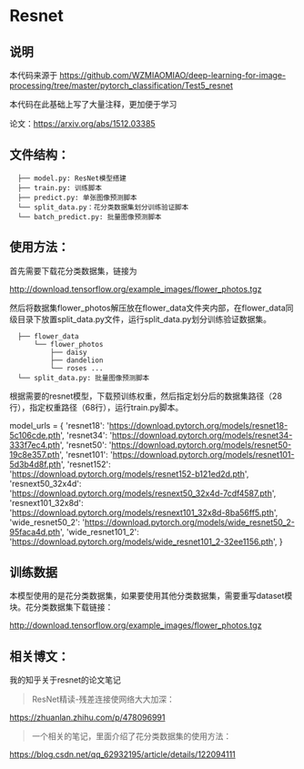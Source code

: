 # Resnet

## 说明

本代码来源于 https://github.com/WZMIAOMIAO/deep-learning-for-image-processing/tree/master/pytorch_classification/Test5_resnet

本代码在此基础上写了大量注释，更加便于学习

论文：https://arxiv.org/abs/1512.03385

## 文件结构：

```
  ├── model.py: ResNet模型搭建
  ├── train.py: 训练脚本
  ├── predict.py: 单张图像预测脚本
  └── split_data.py：花分类数据集划分训练验证脚本
  └── batch_predict.py: 批量图像预测脚本
```

## 使用方法：

首先需要下载花分类数据集，链接为

http://download.tensorflow.org/example_images/flower_photos.tgz

然后将数据集flower_photos解压放在flower_data文件夹内部，在flower_data同级目录下放置split_data.py文件，运行split_data.py划分训练验证数据集。

```
  ├── flower_data
  	  └── flower_photos
  	      ├── daisy
  	      ├── dandelion
  	      └── roses ...  
  └── split_data.py: 批量图像预测脚本
```

根据需要的resnet模型，下载预训练权重，然后指定划分后的数据集路径（28行），指定权重路径（68行），运行train.py脚本。

model_urls = {
    'resnet18': 'https://download.pytorch.org/models/resnet18-5c106cde.pth',
    'resnet34': 'https://download.pytorch.org/models/resnet34-333f7ec4.pth',
    'resnet50': 'https://download.pytorch.org/models/resnet50-19c8e357.pth',
    'resnet101': 'https://download.pytorch.org/models/resnet101-5d3b4d8f.pth',
    'resnet152': 'https://download.pytorch.org/models/resnet152-b121ed2d.pth',
    'resnext50_32x4d': 'https://download.pytorch.org/models/resnext50_32x4d-7cdf4587.pth',
    'resnext101_32x8d': 'https://download.pytorch.org/models/resnext101_32x8d-8ba56ff5.pth',
    'wide_resnet50_2': 'https://download.pytorch.org/models/wide_resnet50_2-95faca4d.pth',
    'wide_resnet101_2': 'https://download.pytorch.org/models/wide_resnet101_2-32ee1156.pth',
}

## 训练数据

本模型使用的是花分类数据集，如果要使用其他分类数据集，需要重写dataset模块。花分类数据集下载链接：

http://download.tensorflow.org/example_images/flower_photos.tgz

## 相关博文：

我的知乎关于resnet的论文笔记

> ResNet精读-残差连接使网络大大加深：

https://zhuanlan.zhihu.com/p/478096991

> 一个相关的笔记，里面介绍了花分类数据集的使用方法：

https://blog.csdn.net/qq_62932195/article/details/122094111

